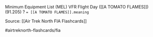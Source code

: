 Minimum Equipment List (MEL) VFR Flight Day ([[A TOMATO FLAMES]]) (91.205)
?
`= [[A TOMATO FLAMES]].meaning`
<!--SR:!2022-10-12,10,250-->

Source: [[Air Trek North FIA Flashcards]]

#airtreknorth-flashcards/fia